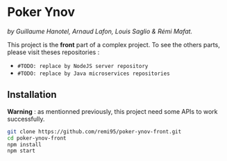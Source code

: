# Poker Ynov

_by Guillaume Hanotel, Arnaud Lafon, Louis Saglio & Rémi Mafat._

This project is the **front** part of a complex project. To see the others parts, please visit theses repositories : 

- `#TODO: replace by NodeJS server repository`
- `#TODO: replace by Java microservices repositories`

## Installation
**Warning**  : as mentionned previously, this project need some APIs to work successfully.

```bash
git clone https://github.com/remi95/poker-ynov-front.git
cd poker-ynov-front
npm install
npm start 
```